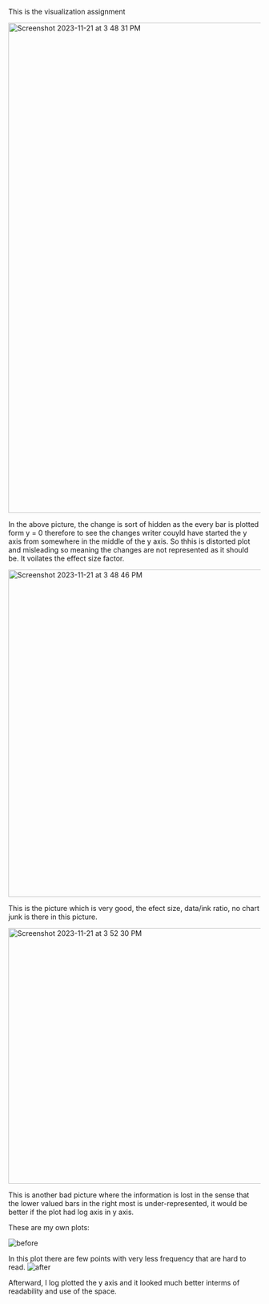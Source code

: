This is the visualization assignment

<img width="978" alt="Screenshot 2023-11-21 at 3 48 31 PM" src="https://github.com/bivekpok/DSPS_BPokhrel/assets/144483051/0d61b67e-e758-4548-b704-ddd072aee81a">

 In the above picture, the change is sort of hidden as the every bar is plotted form y  = 0 therefore to see the changes writer couyld have started the y axis from somewhere in the middle of the y axis. So thhis is distorted plot and misleading so meaning the changes are not represented as it should be. It voilates the effect size factor.
 
<img width="653" alt="Screenshot 2023-11-21 at 3 48 46 PM" src="https://github.com/bivekpok/DSPS_BPokhrel/assets/144483051/804be837-ea19-451a-afe7-b4ae6ad95c2b">

This is the picture which is very good, the efect size, data/ink ratio, no chart junk is there in this picture.


<img width="510" alt="Screenshot 2023-11-21 at 3 52 30 PM" src="https://github.com/bivekpok/DSPS_BPokhrel/assets/144483051/8428645e-86d0-4c6d-a5b7-3edd03c9e513">

This is another bad picture where the information is lost in the sense that the lower valued bars in the right most is under-represented, it would be better if the plot had log axis in y axis.



  These are my own plots:

  
![before](https://github.com/bivekpok/DSPS_BPokhrel/assets/144483051/77b3f623-dc33-445d-a260-d4099f5bfa77)

In this plot there are few points with very less frequency that are hard to read.
![after](https://github.com/bivekpok/DSPS_BPokhrel/assets/144483051/4352587e-6794-40c2-be01-fe26d562b2f4)

Afterward, I log plotted the y axis and it looked much better interms of readability and use of the space.
